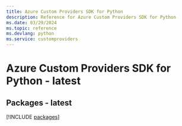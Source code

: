 ```yaml
---
title: Azure Custom Providers SDK for Python
description: Reference for Azure Custom Providers SDK for Python
ms.date: 03/29/2024
ms.topic: reference
ms.devlang: python
ms.service: customproviders
---
```

# Azure Custom Providers SDK for Python - latest
## Packages - latest
[!INCLUDE [packages](custom-providers-index.md)]
